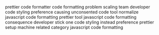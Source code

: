 prettier code formatter code formatting problem scaling team developer code styling preference causing unconsented code tool normalize javascript code formatting prettier tool javascript code formatting consequence developer stick one code styling instead preference prettier setup machine related category javascript code formatting